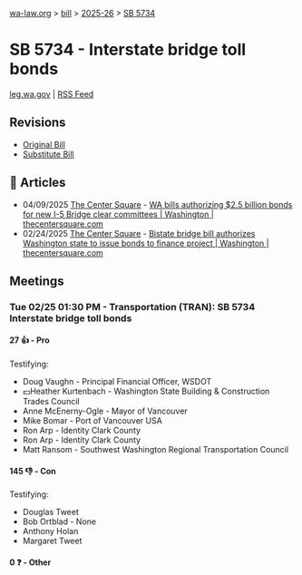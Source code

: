 [wa-law.org](/) > [bill](/bill/) > [2025-26](/bill/2025-26/) > [SB 5734](/bill/2025-26/sb/5734/)

# SB 5734 - Interstate bridge toll bonds
[leg.wa.gov](https://app.leg.wa.gov/billsummary?BillNumber=5734&Year=2025&Initiative=false) | [RSS Feed](./rss.xml)

## Revisions
* [Original Bill](1/)
* [Substitute Bill](S/)

## 📰 Articles
* 04/09/2025 [The Center Square](/org/the_center_square/) - [WA bills authorizing $2.5 billion bonds for new I-5 Bridge clear committees | Washington | thecentersquare.com](https://www.thecentersquare.com/washington/article_61b96e8e-b743-47e3-87e1-071f371a8642.html#:~:text=Senate%20Bill%205734)
* 02/24/2025 [The Center Square](/org/the_center_square/) - [Bistate bridge bill authorizes Washington state to issue bonds to finance project | Washington | thecentersquare.com](https://www.thecentersquare.com/washington/article_6fd89978-f302-11ef-818d-2be6dd98a106.html#:~:text=Senate%20Bill%205734)

## Meetings
### Tue 02/25 01:30 PM - Transportation (TRAN): SB 5734 Interstate bridge toll bonds
#### 27 👍 - Pro
Testifying:
* Doug Vaughn - Principal Financial Officer, WSDOT
* 💵Heather Kurtenbach - Washington State Building & Construction Trades Council
* Anne McEnerny-Ogle - Mayor of Vancouver
* Mike Bomar - Port of Vancouver USA
* Ron Arp - Identity Clark County
* Ron Arp - Identity Clark County
* Matt Ransom - Southwest Washington Regional Transportation Council

#### 145 👎 - Con
Testifying:
* Douglas Tweet
* Bob Ortblad - None
* Anthony Holan
* Margaret Tweet

#### 0 ❓ - Other
